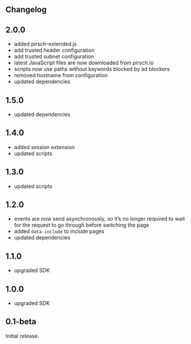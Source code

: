 ## Changelog

## 2.0.0

* added pirsch-extended.js
* add trusted header configuration
* add trusted subnet configuration
* latest JavaScript files are now downloaded from pirsch.io
* scripts now use paths without keywords blocked by ad blockers
* removed hostname from configuration
* updated dependencies

## 1.5.0

* updated dependencies

## 1.4.0

* added session extension
* updated scripts

## 1.3.0

* updated scripts

## 1.2.0

* events are now send asynchronously, so it’s no longer required to wait for the request to go through before switching the page
* added `data-include` to include pages
* updated dependencies

## 1.1.0

* upgraded SDK

## 1.0.0

* upgraded SDK

## 0.1-beta

Initial release.
